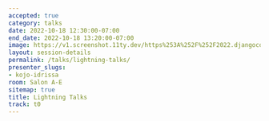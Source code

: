 ```yaml
---
accepted: true
category: talks
date: 2022-10-18 12:30:00-07:00
end_date: 2022-10-18 13:20:00-07:00
image: https://v1.screenshot.11ty.dev/https%253A%252F%252F2022.djangocon.us%252Fpresenters%252Fkojo-idrissa/opengraph/
layout: session-details
permalink: /talks/lightning-talks/
presenter_slugs:
- kojo-idrissa
room: Salon A-E
sitemap: true
title: Lightning Talks
track: t0
---
```

